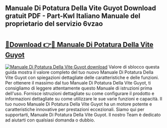 ## Manuale Di Potatura Della Vite Guyot Download gratuit PDF - Part-KwI Italiano Manuale del proprietario del servizio 6vzao

# <h2><a href="http://dffbhf5.blite.top/?on=Manuale+Di+Potatura+Della+Vite+Guyot">🔗Download 👉🔴 Manuale Di Potatura Della Vite Guyot</a></h2>

[![Manuale Di Potatura Della Vite Guyot download](https://i.imgur.com/lujVjoI.png)](http://dffbhf5.blite.top/?on=Manuale+Di+Potatura+Della+Vite+Guyot)
Valore di sblocco questa guida mostra il valore completo del tuo nuovo Manuale Di Potatura Della Vite Guyot con spiegazioni dettagliate delle caratteristiche e delle funzioni. Per ottenere il massimo dal tuo Manuale Di Potatura Della Vite Guyot, ti consigliamo di leggere attentamente questo Manuale di istruzioni prima dell'uso. Fornisce istruzioni dettagliate su come configurare il prodotto e informazioni dettagliate su come utilizzare le sue varie funzioni e capacità. Il tuo nuovo Manuale Di Potatura Della Vite Guyot ha un motore potente e caratteristiche innovative per prestazioni eccezionali. Siamo qui per supportarti, Manuale Di Potatura Della Vite Guyot. Il nostro Team è dedicato ad aiutarti con qualsiasi domanda o dubbio.
